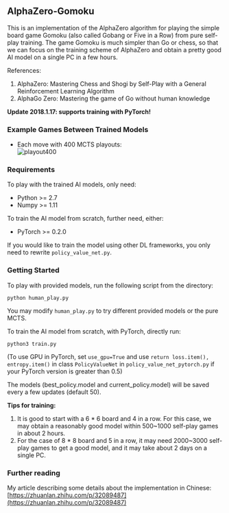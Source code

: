 ## AlphaZero-Gomoku

This is an implementation of the AlphaZero algorithm for playing the simple board game Gomoku (also called Gobang or Five in a Row) from pure self-play training. The game Gomoku is much simpler than Go or chess, so that we can focus on the training scheme of AlphaZero and obtain a pretty good AI model on a single PC in a few hours. 

References:
1. AlphaZero: Mastering Chess and Shogi by Self-Play with a General Reinforcement Learning Algorithm
2. AlphaGo Zero: Mastering the game of Go without human knowledge

**Update 2018.1.17: supports training with PyTorch!**

### Example Games Between Trained Models

- Each move with 400 MCTS playouts:  
![playout400](https://raw.githubusercontent.com/junxiaosong/AlphaZero_Gomoku/master/playout400.gif)

### Requirements
To play with the trained AI models, only need:
- Python >= 2.7
- Numpy >= 1.11

To train the AI model from scratch, further need, either:
- PyTorch >= 0.2.0

If you would like to train the model using other DL frameworks, you only need to rewrite `policy_value_net.py`.

### Getting Started

To play with provided models, run the following script from the directory:  
```
python human_play.py  
```
You may modify `human_play.py` to try different provided models or the pure MCTS.

To train the AI model from scratch, with PyTorch, directly run:   
```
python3 train.py
```
(To use GPU in PyTorch, set ``use_gpu=True`` and use ``return loss.item(), entropy.item()`` in class `PolicyValueNet` in `policy_value_net_pytorch.py` if your PyTorch version is greater than 0.5)

The models (best_policy.model and current_policy.model) will be saved every a few updates (default 50).  

**Tips for training:**

1. It is good to start with a 6 * 6 board and 4 in a row. For this case, we may obtain a reasonably good model within 500~1000 self-play games in about 2 hours.
2. For the case of 8 * 8 board and 5 in a row, it may need 2000~3000 self-play games to get a good model, and it may take about 2 days on a single PC.

### Further reading

My article describing some details about the implementation in Chinese: [https://zhuanlan.zhihu.com/p/32089487](https://zhuanlan.zhihu.com/p/32089487)
